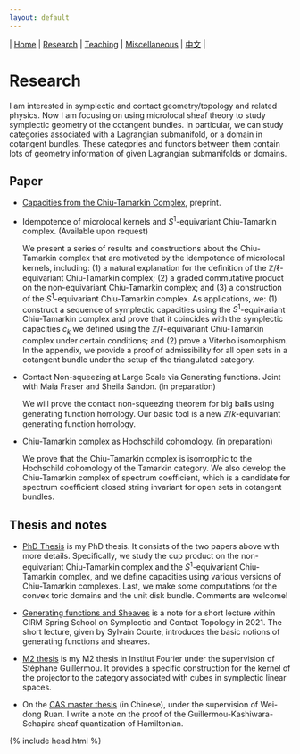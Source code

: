 ```yaml
---
layout: default
---
```




| [Home](index.md)  | [Research](research-en.md)    | [Teaching](teaching-en.md) | [Miscellaneous](miscellaneous-en.md)        | [中文](research-ch.md) |


# Research

I am interested in symplectic and contact geometry/topology and related physics.  Now I am focusing on using microlocal sheaf theory to study symplectic geometry of the cotangent bundles. In particular, we can study categories associated with a Lagrangian submanifold, or a domain in cotangent bundles. These categories and functors between them contain lots of geometry information of given Lagrangian submanifolds or domains.

## Paper

- [Capacities from the Chiu-Tamarkin Complex](https://arxiv.org/abs/2103.05143), preprint. 

- Idempotence of microlocal kernels and $S^1$-equivariant Chiu-Tamarkin complex. (Available upon request)

   We present a series of results and constructions about the Chiu-Tamarkin complex that are motivated by the idempotence of microlocal kernels, including: (1) a natural explanation for the definition of the $\mathbb{Z}/\ell$-equivariant Chiu-Tamarkin complex; (2) a graded commutative product on the non-equivariant Chiu-Tamarkin complex; and (3) a construction of the $S^1$-equivariant Chiu-Tamarkin complex. As applications, we: (1) construct a sequence of symplectic capacities using the $S^1$-equivariant Chiu-Tamarkin complex and prove that it coincides with the symplectic capacities $c_k$ we defined using the $\mathbb{Z}/\ell$-equivariant Chiu-Tamarkin complex under certain conditions; and (2) prove a Viterbo isomorphism. In the appendix, we provide a proof of admissibility for all open sets in a cotangent bundle under the setup of the triangulated category.
   
- Contact Non-squeezing at Large Scale via Generating functions. Joint with Maia Fraser and Sheila Sandon. (in preparation)
  
  We will prove the contact non-squeezing theorem for big balls using generating function homology. Our basic tool is a new $\mathbb{Z}/k$-equivariant generating function homology.
   
 - Chiu-Tamarkin complex as Hochschild cohomology. (in preparation)
   
   We prove that the Chiu-Tamarkin complex is isomorphic to the Hochschild cohomology of the Tamarkin category. We also develop the Chiu-Tamarkin complex of spectrum coefficient, which is a candidate for spectrum coefficient closed string invariant for open sets in cotangent bundles.
## Thesis and notes

- [PhD Thesis](Files/PhD_Thesis.pdf) is my PhD thesis. It consists of the two papers above with more details. Specifically, we study the cup product on the non-equivariant Chiu-Tamarkin complex and the $S^1$-equivariant Chiu-Tamarkin complex, and we define capacities using various versions of Chiu-Tamarkin complexes. Last, we make some computations for the convex toric domains and the unit disk bundle. Comments are welcome!

- [Generating functions and Sheaves](Files/GF-Sheaves.pdf) is a note for a short lecture within CIRM Spring School on Symplectic and Contact Topology in 2021. The short lecture, given by Sylvain Courte, introduces the basic notions of generating functions and sheaves.

- [M2 thesis](Files/M2_thesis.pdf) is my M2 thesis in Institut Fourier under the supervision of Stéphane Guillermou. It provides a specific construction for the kernel of the projector to the category associated with cubes in symplectic linear spaces.

- On the [CAS master thesis](Files/CAS_Thesis.pdf) (in Chinese), under the supervision of Wei-dong Ruan. I write a note on the proof of the Guillermou-Kashiwara-Schapira sheaf quantization of Hamiltonian.


{% include head.html %}
